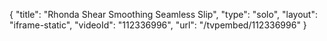 {
    "title": "Rhonda Shear Smoothing Seamless Slip",
    "type": "solo",
    "layout": "iframe-static",
    "videoId": "112336996",
    "url": "\/tvpembed\/112336996"
}